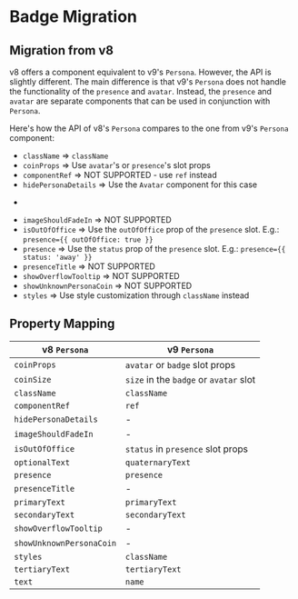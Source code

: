 # Badge Migration

## Migration from v8

v8 offers a component equivalent to v9's `Persona`. However, the API is slightly different. The main difference is that v9's `Persona` does not handle the functionality of the `presence` and `avatar`. Instead, the `presence` and `avatar` are separate components that can be used in conjunction with `Persona`.

Here's how the API of v8's `Persona` compares to the one from v9's `Persona` component:

- `className` => `className`
- `coinProps` => Use `avatar`'s or `presence`'s slot props
- `componentRef` => NOT SUPPORTED - use `ref` instead
- `hidePersonaDetails` => Use the `Avatar` component for this case
- ```
- `imageShouldFadeIn` => NOT SUPPORTED
- `isOutOfOffice` => Use the `outOfOffice` prop of the `presence` slot. E.g.: `presence={{ outOfOffice: true }}`
- `presence` => Use the `status` prop of the `presence` slot. E.g.: `presence={{ status: 'away' }}`
- `presenceTitle` => NOT SUPPORTED
- `showOverflowTooltip` => NOT SUPPORTED
- `showUnknownPersonaCoin` => NOT SUPPORTED
- `styles` => Use style customization through `className` instead

## Property Mapping

| v8 `Persona`             | v9 `Persona`                           |
| ------------------------ | -------------------------------------- |
| `coinProps`              | `avatar` or `badge` slot props         |
| `coinSize`               | `size` in the `badge` or `avatar` slot |
| `className`              | `className`                            |
| `componentRef`           | `ref`                                  |
| `hidePersonaDetails`     | -                                      |
| `imageShouldFadeIn`      | -                                      |
| `isOutOfOffice`          | `status` in `presence` slot props      |
| `optionalText`           | `quaternaryText`                       |
| `presence`               | `presence`                             |
| `presenceTitle`          | -                                      |
| `primaryText`            | `primaryText`                          |
| `secondaryText`          | `secondaryText`                        |
| `showOverflowTooltip`    | -                                      |
| `showUnknownPersonaCoin` | -                                      |
| `styles`                 | `className`                            |
| `tertiaryText`           | `tertiaryText`                         |
| `text`                   | `name`                                 |
